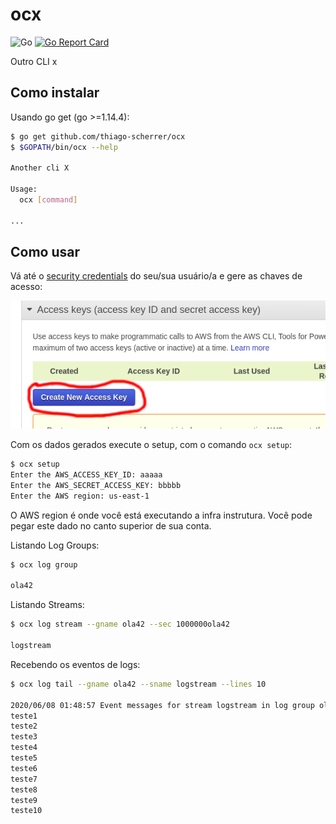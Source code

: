 # ocx

![Go](https://github.com/thiago-scherrer/ocx/workflows/Go/badge.svg)
[![Go Report Card](https://goreportcard.com/badge/github.com/thiago-scherrer/ocx)](https://goreportcard.com/report/github.com/thiago-scherrer/ocx)

Outro CLI x

## Como instalar

Usando go get (go >=1.14.4):

```sh
$ go get github.com/thiago-scherrer/ocx
$ $GOPATH/bin/ocx --help

Another cli X

Usage:
  ocx [command]

...

```

## Como usar

Vá até o [security credentials](https://console.aws.amazon.com/iam/home#security_credential) do seu/sua usuário/a e gere as chaves de acesso:

![key/secret](misc/keys.png)

Com os dados gerados execute o setup, com o comando `ocx setup`:

```sh
$ ocx setup
Enter the AWS_ACCESS_KEY_ID: aaaaa
Enter the AWS_SECRET_ACCESS_KEY: bbbbb
Enter the AWS region: us-east-1

```

O AWS region é onde você está executando a infra instrutura.
Você pode pegar este dado no canto superior de sua conta.

Listando Log Groups:

```sh
$ ocx log group

ola42
```

Listando Streams:

```sh
$ ocx log stream --gname ola42 --sec 1000000ola42

logstream
```

Recebendo os eventos de logs:

```sh
$ ocx log tail --gname ola42 --sname logstream --lines 10

2020/06/08 01:48:57 Event messages for stream logstream in log group ola42:
teste1
teste2
teste3
teste4
teste5
teste6
teste7
teste8
teste9
teste10

```

